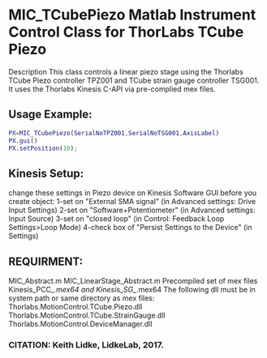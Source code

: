# MIC_TCubePiezo Matlab Instrument Control Class for ThorLabs TCube Piezo

Description
This class controls a linear piezo stage using the Thorlabs TCube Piezo
controller TPZ001 and TCube strain gauge controller TSG001. It uses the Thorlabs
Kinesis C-API via pre-complied mex files.

## Usage Example:
```matlab
PX=MIC_TCubePiezo(SerialNoTPZ001,SerialNoTSG001,AxisLabel)
PX.gui()
PX.setPosition(10);
```
## Kinesis Setup:
change these settings in Piezo device on Kinesis Software GUI before you create object:
1-set on "External SMA signal" (in Advanced settings: Drive Input Settings)
2-set on "Software+Potentiometer" (in Advanced settings: Input Source)
3-set on "closed loop" (in Control: Feedback Loop Settings>Loop Mode)
4-check box of "Persist Settings to the Device" (in Settings)

## REQUIRMENT:
MIC_Abstract.m
MIC_LinearStage_Abstract.m
Precompiled set of mex files Kinesis_PCC_*.mex64 and Kinesis_SG_*.mex64
The following dll must be in system path or same directory as mex files:
Thorlabs.MotionControl.TCube.Piezo.dll
Thorlabs.MotionControl.TCube.StrainGauge.dll
Thorlabs.MotionControl.DeviceManager.dll

### CITATION: Keith Lidke, LidkeLab, 2017.

